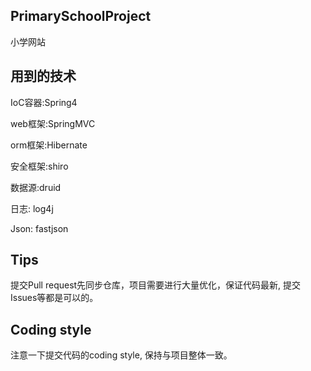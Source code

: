 ## PrimarySchoolProject
小学网站

## 用到的技术

IoC容器:Spring4

web框架:SpringMVC

orm框架:Hibernate

安全框架:shiro

数据源:druid

日志: log4j

Json: fastjson

## Tips
提交Pull request先同步仓库，项目需要进行大量优化，保证代码最新,
提交Issues等都是可以的。
## Coding style
注意一下提交代码的coding style, 保持与项目整体一致。
